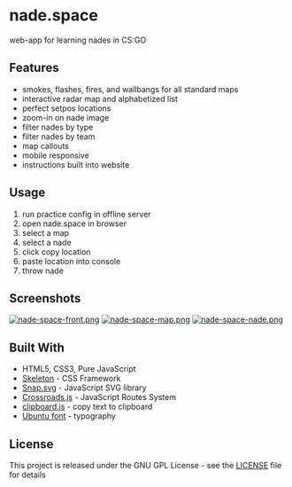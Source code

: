 # nade.space
web-app for learning nades in CS:GO

## Features
- smokes, flashes, fires, and wallbangs for all standard maps
- interactive radar map and alphabetized list
- perfect setpos locations
- zoom-in on nade image
- filter nades by type
- filter nades by team
- map callouts
- mobile responsive
- instructions built into website

## Usage
1. run practice config in offline server
2. open nade.space in browser
3. select a map
4. select a nade
5. click copy location
6. paste location into console
7. throw nade

## Screenshots
[![nade-space-front.png](https://i.imgur.com/mpItoex.png)](https://postimg.org/image/poomur44b/)
[![nade-space-map.png](https://i.imgur.com/yscpZbl.png)](https://postimg.org/image/da1uusn0b/)
[![nade-space-nade.png](https://i.imgur.com/TEFoC6l.png)](https://postimg.org/image/v03jfug0r/)

## Built With
* HTML5, CSS3, Pure JavaScript
* [Skeleton](http://getskeleton.com/) - CSS Framework
* [Snap.svg](http://snapsvg.io/) - JavaScript SVG library
* [Crossroads.js](https://millermedeiros.github.io/crossroads.js/) - JavaScript Routes System
* [clipboard.js](https://clipboardjs.com/) - copy text to clipboard
* [Ubuntu font](https://design.ubuntu.com/font/) - typography

## License
This project is released under the GNU GPL License - see the [LICENSE](LICENSE) file for details